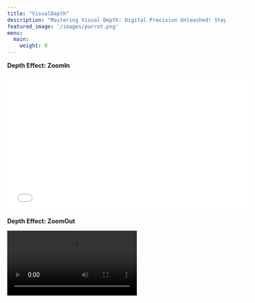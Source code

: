 ```yaml
---
title: "VisualDepth"
description: "Mastering Visual Depth: Digital Precision Unleashed! Step closer or take a step back, all with the magic of digital zoom! Give us your image and dive deep into its details or gracefully step back to appreciate the bigger picture. With customizable zoom options and pinpoint control over the focus area, you're the director of your visual narrative. Ready for your close-up?"
featured_image: '/images/parrot.png'
menu:
  main:
    weight: 0
---
```

**Depth Effect: ZoomIn**

<iframe width="560" height="315" src="[https://www.youtube.com/embed/lOYBVGCj2ss?si=pnZYRwnqwN13ArNt](https://youtu.be/jy8-S13GVmA)"
 title="YouTube video player" 
frameborder="0" allow="accelerometer; autoplay; clipboard-write; encrypted-media; gyroscope; picture-in-picture; web-share" allowfullscreen></iframe>

**Depth Effect: ZoomOut**

![Sample Image](/images/statue_of_libert1.mp4)

